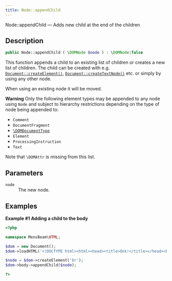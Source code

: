 ```yaml
---
title: Node::appendChild
---
```


Node::appendChild — Adds new child at the end of the children

## Description ##

```php
public Node::appendChild ( \DOMNode $node ) : \DOMNode|false
```

This function appends a child to an existing list of children or creates a new list of children. The child can be created with e.g. [`Document::createElement()`](https://www.php.net/manual/en/domdocument.createelement.php), [`Document::createTextNode()`](https://www.php.net/manual/en/domdocument.createtextnode.php) etc. or simply by using any other node.

When using an existing node it will be moved.

<div class="warning">
 <p><strong>Warning</strong> Only the following element types may be appended to any node using <code>Node</code> and subject to hierarchy restrictions depending on the type of node being appended to:</p>

 <ul>
  <li><code>Comment</code></li>
  <li><code>DocumentFragment</code></li>
  <li><a href="https://www.php.net/manual/en/class.domdocumenttype.php"><code>\DOMDocumentType</code></a></li>
  <li><code>Element</code></li>
  <li><code>ProcessingInstruction</code></li>
  <li><code>Text</code></li>
 </ul>

 <p>Note that <code>\DOMAttr</code> is missing from this list.</p>
</div>

## Parameters ##

<dl>
 <dt><code>node</code></dt>
 <dd>The new node.</dd>
</dl>

## Examples ##

**Example \#1 Adding a child to the body**

```php
<?php

namespace MensBeam\HTML;

$dom = new Document();
$dom->loadHTML('<!DOCTYPE html><html><head><title>Ook!</title></head><body></body></html>');

$node = $dom->createElement('br');
$dom->body->appendChild($node);

?>
```